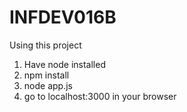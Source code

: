 # INFDEV016B

Using this project  
1. Have node installed  
2. npm install  
3. node app.js  
4. go to localhost:3000 in your browser  
